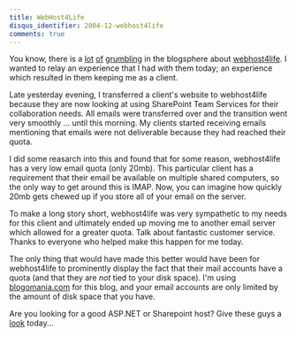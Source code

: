 ```yaml
---
title: WebHost4Life
disqus_identifier: 2004-12-webhost4life
comments: true
---
```


You know, there is a [lot][1] [of][2] [grumbling][3] in the blogsphere about [webhost4life][4]. I wanted to relay an experience that I had with them today; an experience which resulted in them keeping me as a client.

Late yesterday evening, I transferred a client's website to webhost4life because they are now looking at using SharePoint Team Services for their collaboration needs. All emails were transferred over and the transition went very smoothly ... until this morning. My clients started receiving emails mentioning that emails were not deliverable because they had reached their quota.

I did some reasarch into this and found that for some reason, webhost4life has a very low email quota (only 20mb). This particular client has a requirement that their email be available on multiple shared computers, so the only way to get around this is IMAP. Now, you can imagine how quickly 20mb gets chewed up if you store all of your email on the server.

To make a long story short, webhost4life was very sympathetic to my needs for this client and ultimately ended up moving me to another email server which allowed for a greater quota. Talk about fantastic customer service. Thanks to everyone who helped make this happen for me today. 

The only thing that would have made this better would have been for webhost4life to prominently display the fact that their mail accounts have a quota (and that they are *not* tied to your disk space). I'm using [blogomania.com][5] for this blog, and your email accounts are only limited by the amount of disk space that you have.

Are you looking for a good ASP.NET or Sharepoint host? Give these guys a [look][4] today...

[1]:http://weblogs.asp.net/rfigueira/archive/2004/10/08/239696.aspx
[2]:http://neopoleon.com/blog/posts/1239.aspx
[3]:http://weblogs.asp.net/jkey/archive/2004/12/29/343700.aspx
[4]:http://www.WebHost4Life.com/default.asp?refid=mberther
[5]:http://www.blogomania.com
